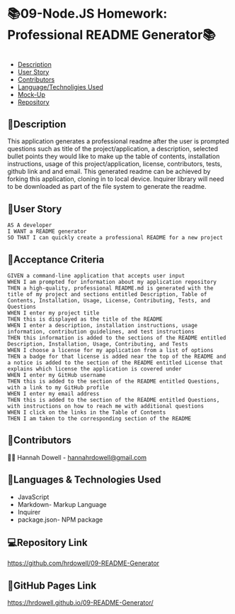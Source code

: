 # 📚09-Node.JS Homework: Professional README Generator📚

## 

- [Description](https://github.com/jannverduzco/09-Professional-README-Generator/blob/main/README.md#Description)
- [User Story](https://github.com/jannverduzco/09-Professional-README-Generator/blob/main/README.md#User-Story)
- [Contributors](https://github.com/jannverduzco/09-Professional-README-Generator/blob/main/README.md#Contributors)
- [Language/Technoligies Used](https://github.com/jannverduzco/09-Professional-README-Generator/blob/main/README.md#Language/Technologies-Used)
- [Mock-Up](https://github.com/jannverduzco/09-Professional-README-Generator/blob/main/README.md#Mock-Up)
- [Repository](https://github.com/jannverduzco/09-Professional-README-Generator/blob/main/README.md#Repository-Link)

## 📙Description

This application generates a professional readme after the user is prompted questions such as title of the project/application, a description, selected bullet points they would like to make up the table of contents, installation instructions, usage of this project/application, license, contributors, tests, github link and and email. This generated readme can be achieved by forking this application, cloning in to local device. Inquirer library will need to be downloaded as part of the file system to generate the readme.

## 📘User Story

```
AS A developer
I WANT a README generator
SO THAT I can quickly create a professional README for a new project
```

## 📗Acceptance Criteria

```
GIVEN a command-line application that accepts user input
WHEN I am prompted for information about my application repository
THEN a high-quality, professional README.md is generated with the title of my project and sections entitled Description, Table of Contents, Installation, Usage, License, Contributing, Tests, and Questions
WHEN I enter my project title
THEN this is displayed as the title of the README
WHEN I enter a description, installation instructions, usage information, contribution guidelines, and test instructions
THEN this information is added to the sections of the README entitled Description, Installation, Usage, Contributing, and Tests
WHEN I choose a license for my application from a list of options
THEN a badge for that license is added near the top of the README and a notice is added to the section of the README entitled License that explains which license the application is covered under
WHEN I enter my GitHub username
THEN this is added to the section of the README entitled Questions, with a link to my GitHub profile
WHEN I enter my email address
THEN this is added to the section of the README entitled Questions, with instructions on how to reach me with additional questions
WHEN I click on the links in the Table of Contents
THEN I am taken to the corresponding section of the README
```



## 📕Contributors

👩‍💻 Hannah Dowell - hannahrdowell@gmail.com

## 📖Languages & Technologies Used

- JavaScript
- Markdown- Markup Language
- Inquirer
- package.json- NPM package

## 💻Repository Link

https://github.com/hrdowell/09-README-Generator

## 🔗GitHub Pages Link

https://hrdowell.github.io/09-README-Generator/

